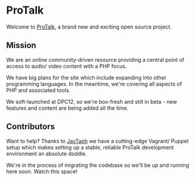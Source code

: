 ProTalk
=======

Welcome to [ProTalk](http://protalk.me), a brand new and exciting open source project.

Mission
-------

We are an online community-driven resource providing a central point of access to audio/ video content with a PHP focus.  

We have big plans for the site which include expanding into other programming languages.  In the meantime, we're covering all aspects of PHP and associated tools.

We soft-launched at DPC12, so we're box-fresh and still in beta - new features and content are being added all the time.

Contributors
------------

Want to help?  Thanks to [JayTaph](https://github.com/jaytaph/) we have a cutting-edge Vagrant/ Puppet setup which makes setting up a stable, reliable ProTalk development environment an absolute doddle.  

We're in the process of migrating the codebase so we'll be up and running here soon.  Watch this space!